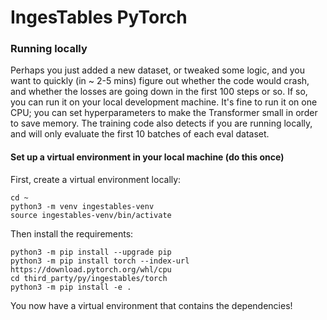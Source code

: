 # IngesTables PyTorch

### Running locally

Perhaps you just added a new dataset, or tweaked some logic, and you want to
quickly (in ~ 2-5 mins) figure out whether the code would crash, and whether the
losses are going down in the first 100 steps or so. If so, you can run it on
your local development machine. It's fine to run it on one CPU; you can set
hyperparameters to make the Transformer small in order to save memory. The
training code also detects if you are running locally, and will only evaluate
the first 10 batches of each eval dataset.

#### Set up a virtual environment in your local machine (do this once)

First, create a virtual environment locally:

```shell
cd ~
python3 -m venv ingestables-venv
source ingestables-venv/bin/activate
```

Then install the requirements:

```shell
python3 -m pip install --upgrade pip
python3 -m pip install torch --index-url https://download.pytorch.org/whl/cpu
cd third_party/py/ingestables/torch
python3 -m pip install -e .

```

You now have a virtual environment that contains the dependencies!